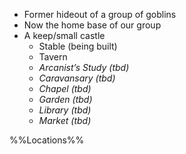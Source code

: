 -   Former hideout of a group of goblins
-   Now the home base of our group
-   A keep/small castle
	-   Stable (being built)
	-   Tavern
	-   *Arcanist’s Study (tbd)*
	-   *Caravansary (tbd)*
	-   *Chapel (tbd)*
	-   *Garden (tbd)*
	-   *Library (tbd)*
	-   *Market (tbd)*

%%Locations%%